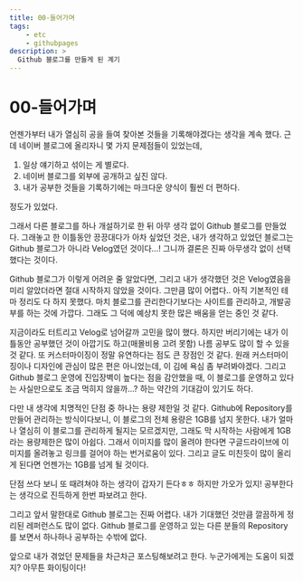 ```yaml
---
title: 00-들어가며
tags:
    - etc
    - githubpages
description: >
  Github 블로그를 만들게 된 계기
---
```


# 00-들어가며

언젠가부터 내가 열심히 공을 들여 찾아본 것들을 기록해야겠다는 생각을 계속 했다. 근데 네이버 블로그에 올리자니 몇 가지 문제점들이 있었는데,

1. 일상 얘기하고 섞이는 게 별로다.
2. 네이버 블로그를 외부에 공개하고 싶진 않다.
3. 내가 공부한 것들을 기록하기에는 마크다운 양식이 훨씬 더 편하다.

정도가 있었다.

그래서 다른 블로그를 하나 개설하기로 한 뒤 아무 생각 없이 Github 블로그를 만들었다. 그래놓고 한 이틀동안 끙끙대다가 아차 싶었던 것은, 내가 생각하고 있었던 블로그는 Github 블로그가 아니라 Velog였던 것이다...! 그니까 결론은 진짜 아무생각 없이 선택했다는 것이다.

Github 블로그가 이렇게 어려운 줄 알았다면, 그리고 내가 생각했던 것은 Velog였음을 미리 알았더라면 절대 시작하지 않았을 것이다. 그만큼 많이 어렵다.. 아직 기본적인 테마 정리도 다 하지 못했다. 마치 블로그를 관리한다기보다는 사이트를 관리하고, 개발공부를 하는 것에 가깝다. 그래도 그 덕에 예상치 못한 많은 배움을 얻는 중인 것 같다.

지금이라도 터트리고 Velog로 넘어갈까 고민을 많이 했다. 하지만 버리기에는 내가 이틀동안 공부했던 것이 아깝기도 하고(매몰비용 고려 못함) 나름 공부도 많이 할 수 있을 것 같다. 또 커스터마이징이 정말 유연하다는 점도 큰 장점인 것 같다. 원래 커스터마이징이나 디자인에 관심이 많은 편은 아니었는데, 이 김에 욕심 좀 부려봐야겠다. 그리고 Github 블로그 운영에 진입장벽이 높다는 점을 감안했을 때, 이 블로그를 운영하고 있다는 사실만으로도 조금 먹히지 않을까...? 하는 약간의 기대감이 있기도 하다.

다만 내 생각에 치명적인 단점 중 하나는 용량 제한일 것 같다. Github에 Repository를 만들어 관리하는 방식이다보니, 이 블로그의 전체 용량은 1GB를 넘지 못한다. 내가 얼마나 열심히 이 블로그를 관리하게 될지는 모르겠지만, 그래도 막 시작하는 사람에게 1GB라는 용량제한은 많이 아쉽다. 그래서 이미지를 많이 올려야 한다면 구글드라이브에 이미지를 올려놓고 링크를 걸어야 하는 번거로움이 있다. 그리고 글도 미친듯이 많이 올리게 된다면 언젠가는 1GB를 넘게 될 것이다.

단점 쓰다 보니 또 때려쳐야 하는 생각이 갑자기 든다ㅎㅎ 하지만 가오가 있지! 공부한다는 생각으로 진득하게 한번 파보려고 한다.

그리고 앞서 말한대로 Github 블로그는 진짜 어렵다. 내가 기대했던 것만큼 깔끔하게 정리된 레퍼런스도 많이 없다. Github 블로그를 운영하고 있는 다른 분들의 Repository를 보면서 하나하나 공부하는 수밖에 없다.

앞으로 내가 겪었던 문제들을 차근차근 포스팅해보려고 한다. 누군가에게는 도움이 되겠지? 아무튼 화이팅이다!